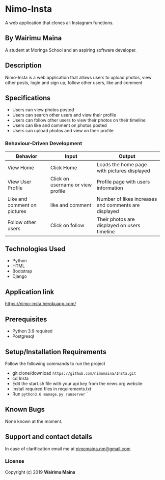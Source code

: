 # Nimo-Insta
A web application that clones all Instagram functions.

## By Wairimu Maina
A student at Moringa School and an aspiring software developer.


## Description
Nimo-Insta is a web application that allows users to upload photos, view other posts, login and sign up, follow other users, like and comment


## Specifications
* Users can view photos posted
* Users can search other users and view their profile
* Users can follow other users to view their photos on their timeline
* Users can like and comment on photos posted
* Users can upload photos and view on their profile


### Behaviour-Driven Development
| Behavior            | Input                         | Output                        |
| ------------------- | ----------------------------- | ----------------------------- |
| View Home | Click Home | Loads the home page with pictures displayed |
| View User Profile  | Click on username or view profile  | Profile page with users information |
| Like and comment on pictures | like and comment | Number of likes increases and comments are displayed|
| Follow other users | Click on follow | Their photos are displayed on users timeline|

## Technologies Used
* Python
* HTML
* Bootstrap
* Django

## Application link
https://nimo-insta.herokuapp.com/

## Prerequisites
* Python 3.6 required
* Postgresql

## Setup/Installation Requirements
Follow the following commands to run the project
* git clone/download ```https://github.com/nimomaina/Insta.git```
* cd Insta
* Edit the start.sh file with your api key from the news.org website
* Install required files in requirements.txt
* Run ```python3.6 manage.py runserver```
`


## Known Bugs
None known at the moment.

## Support and contact details
In case of clarification email me at nimomaina.nm@gmail.com

### License
Copyright (c) 2019 **Wairimu Maina**